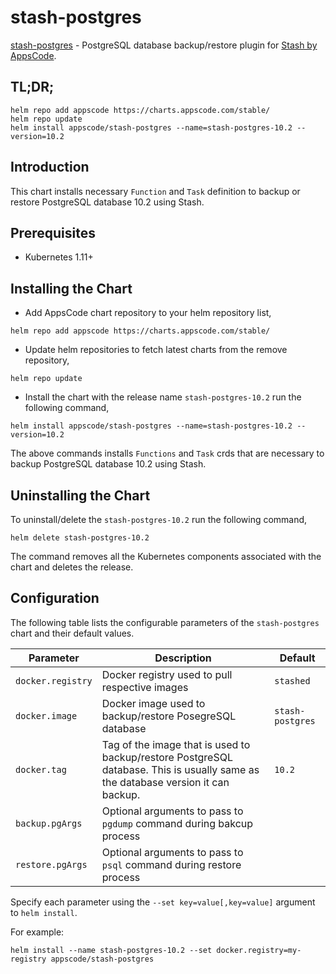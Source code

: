 # stash-postgres

[stash-postgres](https://github.com/stashed/stash-postgres) - PostgreSQL database backup/restore plugin for [Stash by AppsCode](https://appscode.com/products/stash/).

## TL;DR;

```console
helm repo add appscode https://charts.appscode.com/stable/
helm repo update
helm install appscode/stash-postgres --name=stash-postgres-10.2 --version=10.2
```

## Introduction

This chart installs necessary `Function` and `Task` definition to backup or restore PostgreSQL database 10.2 using Stash.

## Prerequisites

- Kubernetes 1.11+

## Installing the Chart

- Add AppsCode chart repository to your helm repository list,

```console
helm repo add appscode https://charts.appscode.com/stable/
```

- Update helm repositories to fetch latest charts from the remove repository,

```console
helm repo update
```

- Install the chart with the release name `stash-postgres-10.2` run the following command,

```console
helm install appscode/stash-postgres --name=stash-postgres-10.2 --version=10.2
```

The above commands installs `Functions` and `Task` crds that are necessary to backup PostgreSQL database 10.2 using Stash.

## Uninstalling the Chart

To uninstall/delete the `stash-postgres-10.2` run the following command,

```console
helm delete stash-postgres-10.2
```

The command removes all the Kubernetes components associated with the chart and deletes the release.

## Configuration

The following table lists the configurable parameters of the `stash-postgres` chart and their default values.

| Parameter         | Description                                                                                                                      | Default          |
| ----------------- | -------------------------------------------------------------------------------------------------------------------------------- | ---------------- |
| `docker.registry` | Docker registry used to pull respective images                                                                                   | `stashed`        |
| `docker.image`    | Docker image used to backup/restore PosegreSQL database                                                                          | `stash-postgres` |
| `docker.tag`      | Tag of the image that is used to backup/restore PostgreSQL database. This is usually same as the database version it can backup. | `10.2`            |
| `backup.pgArgs`   | Optional arguments to pass to `pgdump` command  during bakcup process                                                            |                  |
| `restore.pgArgs`  | Optional arguments to pass to `psql` command during restore process                                                              |                  |

Specify each parameter using the `--set key=value[,key=value]` argument to `helm install`.

For example:

```console
helm install --name stash-postgres-10.2 --set docker.registry=my-registry appscode/stash-postgres
```
